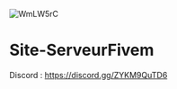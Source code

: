 ![WmLW5rC](https://media.discordapp.net/attachments/808324854146793473/945314863079653456/OUTLAND_REVOLUTION___KAROS_-_Google_Chrome_21_02_2022_14_42_27_2.png?width=997&height=675)

# Site-ServeurFivem

Discord : https://discord.gg/ZYKM9QuTD6



